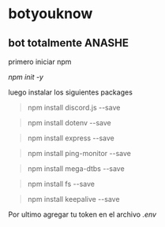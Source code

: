 # botyouknow
## bot totalmente ANASHE
primero iniciar npm

*npm init -y*

luego instalar los siguientes packages

> npm install discord.js --save

> npm install dotenv --save

> npm install express --save

> npm install ping-monitor --save

> npm install mega-dtbs --save

> npm install fs --save

> npm install keepalive --save

Por ultimo agregar tu token en el archivo *.env*
